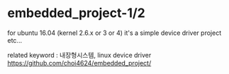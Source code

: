 # embedded_project-1/2

for ubuntu 16.04 (kernel 2.6.x or 3 or 4)
it's a simple device driver project etc...

related keyword : 내장형시스템, linux device driver
<https://github.com/choi4624/embedded_project/>
